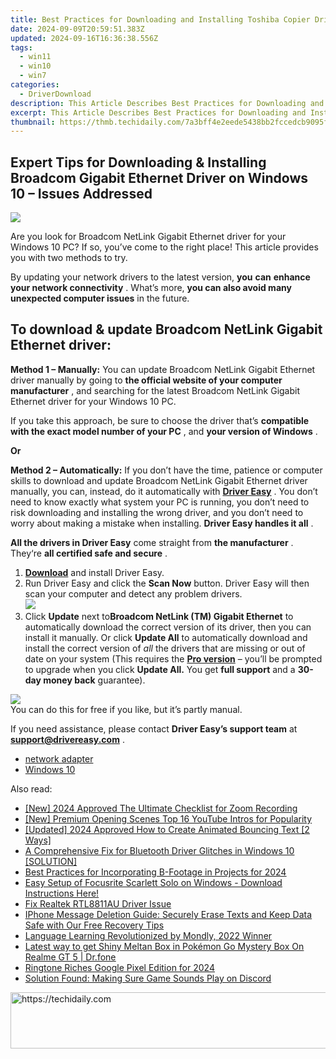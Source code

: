 ```yaml
---
title: Best Practices for Downloading and Installing Toshiba Copier Drivers in Windows OS
date: 2024-09-09T20:59:51.383Z
updated: 2024-09-16T16:36:38.556Z
tags:
  - win11
  - win10
  - win7
categories:
  - DriverDownload
description: This Article Describes Best Practices for Downloading and Installing Toshiba Copier Drivers in Windows OS
excerpt: This Article Describes Best Practices for Downloading and Installing Toshiba Copier Drivers in Windows OS
thumbnail: https://thmb.techidaily.com/7a3bff4e2eede5438bb2fccedcb9095f7ad51baa5a8f2d8fdc6330db34850673.jpg
---
```


## Expert Tips for Downloading & Installing Broadcom Gigabit Ethernet Driver on Windows 10 – Issues Addressed

![](https://images.drivereasy.com/wp-content/uploads/2018/12/snap000007.png)

 Are you look for Broadcom NetLink Gigabit Ethernet driver for your Windows 10 PC?  If so, you’ve come to the right place! This article provides you with two methods to try.

 By updating your network drivers to the latest version, **you**  **can**  **enhance your network connectivity** . What’s more, **you can also avoid many unexpected computer issues**   in the future.

## **To download & update Broadcom NetLink Gigabit Ethernet driver:**

**Method 1 – Manually:**  You can update Broadcom NetLink Gigabit Ethernet driver manually by going to **the official website of your computer manufacturer** , and searching for the latest Broadcom NetLink Gigabit Ethernet driver for your Windows 10 PC.

 If you take this approach, be sure to choose the driver that’s **compatible with the exact model number of your PC** , and **your version of Windows** .

**Or**

**Method 2 – Automatically:**   If you don’t have the time, patience or computer skills to download and update Broadcom NetLink Gigabit Ethernet driver manually, you can, instead, do it automatically with **[Driver Easy](https://tools.techidaily.com/drivereasy/download/)**  .  You don’t need to know exactly what system your PC is running, you don’t need to risk downloading and installing the wrong driver, and you don’t need to worry about making a mistake when installing. **Driver Easy handles it all** .

**All the drivers in Driver Easy** come straight from **the manufacturer** . They‘re **all certified safe and secure** .

1. **[Download](https://tools.techidaily.com/drivereasy/download/)**  and install Driver Easy.
2. Run Driver Easy and click the **Scan Now**  button. Driver Easy will then scan your computer and detect any problem drivers.  
![](https://images.drivereasy.com/wp-content/uploads/2018/12/snap000001.png)
3. Click **Update**  next to**Broadcom NetLink (TM) Gigabit Ethernet** to automatically download the correct version of its driver, then you can install it manually. Or click **Update All**  to automatically download and install the correct version of _all_  the drivers that are missing or out of date on your system (This requires the **[Pro version](https://tools.techidaily.com/drivereasy/download/)**  – you’ll be prompted to upgrade when you click **Update All.** You get **full support**  and a **30-day money back**  guarantee).  

![](https://images.drivereasy.com/wp-content/uploads/2018/12/snap000005.png)  
 You can do this for free if you like, but it’s partly manual.  

 If you need assistance, please contact **Driver Easy’s support team** at [**support@drivereasy.com**](https://tools.techidaily.com/drivereasy/download/) .

* [network adapter](https://tools.techidaily.com/drivereasy/download/)
* [Windows 10](https://tools.techidaily.com/drivereasy/download/)

<ins class="adsbygoogle"
     style="display:block"
     data-ad-format="autorelaxed"
     data-ad-client="ca-pub-7571918770474297"
     data-ad-slot="1223367746"></ins>

<ins class="adsbygoogle"
     style="display:block"
     data-ad-client="ca-pub-7571918770474297"
     data-ad-slot="8358498916"
     data-ad-format="auto"
     data-full-width-responsive="true"></ins>

<span class="atpl-alsoreadstyle">Also read:</span>
<div><ul>
<li><a href="https://video-screen-grab.techidaily.com/new-2024-approved-the-ultimate-checklist-for-zoom-recording/"><u>[New] 2024 Approved The Ultimate Checklist for Zoom Recording</u></a></li>
<li><a href="https://youtube-tips.techidaily.com/remium-opening-scenes-top-16-youtube-intros-for-popularity/"><u>[New] Premium Opening Scenes Top 16 YouTube Intros for Popularity</u></a></li>
<li><a href="https://eaxpv-info.techidaily.com/updated-2024-approved-how-to-create-animated-bouncing-text-2-ways/"><u>[Updated] 2024 Approved How to Create Animated Bouncing Text [2 Ways]</u></a></li>
<li><a href="https://win-amazing.techidaily.com/a-comprehensive-fix-for-bluetooth-driver-glitches-in-windows-10-solution/"><u>A Comprehensive Fix for Bluetooth Driver Glitches in Windows 10 [SOLUTION]</u></a></li>
<li><a href="https://fox-friendly.techidaily.com/best-practices-for-incorporating-b-footage-in-projects-for-2024/"><u>Best Practices for Incorporating B-Footage in Projects for 2024</u></a></li>
<li><a href="https://win-amazing.techidaily.com/easy-setup-of-focusrite-scarlett-solo-on-windows-download-instructions-here/"><u>Easy Setup of Focusrite Scarlett Solo on Windows - Download Instructions Here!</u></a></li>
<li><a href="https://win-amazing.techidaily.com/fix-realtek-rtl8811au-driver-issue/"><u>Fix Realtek RTL8811AU Driver Issue</u></a></li>
<li><a href="https://os-tips.techidaily.com/iphone-message-deletion-guide-securely-erase-texts-and-keep-data-safe-with-our-free-recovery-tips/"><u>IPhone Message Deletion Guide: Securely Erase Texts and Keep Data Safe with Our Free Recovery Tips</u></a></li>
<li><a href="https://mondly-stories.techidaily.com/language-learning-revolutionized-by-mondly-2022-winner/"><u>Language Learning Revolutionized by Mondly, 2022 Winner</u></a></li>
<li><a href="https://pokemon-go-android.techidaily.com/latest-way-to-get-shiny-meltan-box-in-pokemon-go-mystery-box-on-realme-gt-5-drfone-by-drfone-virtual-android/"><u>Latest way to get Shiny Meltan Box in Pokémon Go Mystery Box On Realme GT 5 | Dr.fone</u></a></li>
<li><a href="https://extra-skills.techidaily.com/ringtone-riches-google-pixel-edition-for-2024/"><u>Ringtone Riches Google Pixel Edition for 2024</u></a></li>
<li><a href="https://sound-issues.techidaily.com/solution-found-making-sure-game-sounds-play-on-discord/"><u>Solution Found: Making Sure Game Sounds Play on Discord</u></a></li>
</ul></div>

<!-- affiliate ads begin -->
<a href="https://united.elfm.net/c/5597632/2139563/4704" target="_top" id="2139563">
  <img src="//a.impactradius-go.com/display-ad/4704-2139563" border="0" alt="https://techidaily.com" width="728" height="90"/>
</a>
<img height="0" width="0" src="https://united.elfm.net/i/5597632/2139563/4704" style="position:absolute;visibility:hidden;" border="0" />
<!-- affiliate ads end -->

